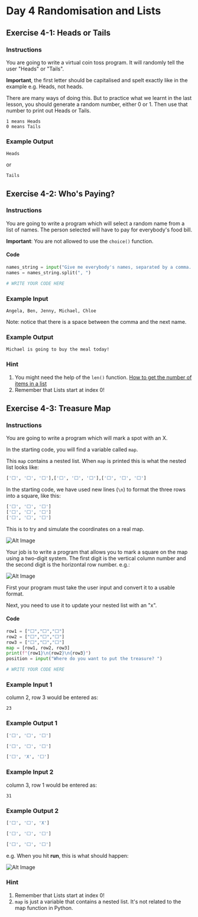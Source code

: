 # Day 4 Randomisation and Lists

## Exercise 4-1: Heads or Tails

### Instructions

You are going to write a virtual coin toss program. It will randomly tell the user "Heads" or "Tails".

**Important**, the first letter should be capitalised and spelt exactly like in the example e.g. Heads, not heads.

There are many ways of doing this. But to practice what we learnt in the last lesson, you should generate a random number, either 0 or 1. Then use that number to print out Heads or Tails.

    1 means Heads
    0 means Tails

### Example Output

    Heads

or

    Tails

## Exercise 4-2: Who's Paying?

### Instructions

You are going to write a program which will select a random name from a list of names.
The person selected will have to pay for everybody's food bill.

**Important**: You are not allowed to use the `choice()` function.

#### Code

```python
names_string = input("Give me everybody's names, separated by a comma. ")
names = names_string.split(", ")

# WRITE YOUR CODE HERE
```

### Example Input

    Angela, Ben, Jenny, Michael, Chloe

Note: notice that there is a space between the comma and the next name.

### Example Output

    Michael is going to buy the meal today!

### Hint

1. You might need the help of the `len()` function. [How to get the number of items in a list](https://stackoverflow.com/questions/1712227/how-do-i-get-the-number-of-elements-in-a-list)
2. Remember that Lists start at index 0!

## Exercise 4-3: Treasure Map

### Instructions

You are going to write a program which will mark a spot with an X.

In the starting code, you will find a variable called ```map```.

This ```map``` contains a nested list.
When ```map``` is printed this is what the nested list looks like:

```python
['⬜️', '⬜️', '⬜️'],['⬜️', '⬜️', '⬜️'],['⬜️', '⬜️', '⬜️']
```

In the starting code, we have used new lines (```\n```) to format the three rows into a square, like this:

```python
['⬜️', '⬜️', '⬜️']
['⬜️', '⬜️', '⬜️']
['⬜️', '⬜️', '⬜️']
```

This is to try and simulate the coordinates on a real map.

![Alt Image](https://res.cloudinary.com/dk-find-out/image/upload/q_80,w_1440,f_auto/Co-ordinates_oggjzg.jpg)

Your job is to write a program that allows you to mark a square on the map using a two-digit system. The first digit is the vertical column number and the second digit is the horizontal row number. e.g.:

![Alt Image](https://cdn.fs.teachablecdn.com/2vnboIYTFFruvl9FJ2w5)

First your program must take the user input and convert it to a usable format.

Next, you need to use it to update your nested list with an "x".

#### Code

```python
row1 = ["⬜️","⬜️","⬜️"]
row2 = ["⬜️","⬜️","⬜️"]
row3 = ["⬜️","⬜️","⬜️"]
map = [row1, row2, row3]
print(f"{row1}\n{row2}\n{row3}")
position = input("Where do you want to put the treasure? ")

# WRITE YOUR CODE HERE
```
### Example Input 1

column 2, row 3 would be entered as:

    23

### Example Output 1

```python
['⬜️', '⬜️', '⬜️']

['⬜️', '⬜️', '⬜️']

['⬜️', 'X', '⬜️']
```

### Example Input 2

column 3, row 1 would be entered as:

    31

### Example Output 2

```python
['⬜️', '⬜️', 'X']

['⬜️', '⬜️', '⬜️']

['⬜️', '⬜️', '⬜️']
```

e.g. When you hit **run**, this is what should happen:

![Alt Image](https://cdn.fs.teachablecdn.com/5hliFjyIR96LdestyfPd)

### Hint

1. Remember that Lists start at index 0!
2. ```map``` is just a variable that contains a nested list. It's not related to the map function in Python.
